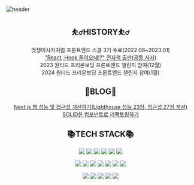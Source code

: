 ![header](https://capsule-render.vercel.app/api?type=waving&color=gradient&customColorList=18&fontColor=ffffff&height=180&section=header&text=Welcome!%20I'm%20KANGPUNGYUN!😄&fontSize=30&animation=twinkling)

<div align=center>

## ⛹️‍♂️HISTORY⛹️‍♂️

멋쟁이사자처럼 프론트엔드 스쿨 3기 수료(2022.08~2023.01)<br />
["React, Hook 들어오네!?" 전자책 출판(공동 저자)](https://ridibooks.com/books/2773000063)<br />
2023 원티드 프리온보딩 프론트엔드 챌린지 참여(12월)<br />
2024 원티드 프리온보딩 프론트엔드 챌린지 참여(1월)

## 📘BLOG📘

[Next.js 웹 성능 및 접근성 개선하기(Lighthouse 성능 23점, 접근성 27점 개선)](https://velog.io/@kangpungyun/리팩토링-Lighthouse로-Next.js-웹-성능-23점-접근성-27점-개선하기)<br />
[SOLID한 컴포넌트로 리팩토링하기](https://velog.io/@kangpungyun/SOLID%ED%95%9C-%EC%BB%B4%ED%8F%AC%EB%84%8C%ED%8A%B8-%EB%A7%8C%EB%93%A4%EA%B8%B0)<br />

## 📚TECH STACK📚

<img src="https://img.shields.io/badge/HTML5-E34F26?style=for-the-badge&logo=HTML5&logoColor=white"> <img src="https://img.shields.io/badge/CSS3-1572B6?style=for-the-badge&logo=CSS3&logoColor=white"> <img src="https://img.shields.io/badge/ES6-F7DF1E?style=for-the-badge&logo=JavaScript&logoColor=white"> <img src="https://img.shields.io/badge/TypeScript-3178C6?style=for-the-badge&logo=TypeScript&logoColor=white"> <img src="https://img.shields.io/badge/PHP-777BB4?style=for-the-badge&logo=PHP&logoColor=white"> <img src="https://img.shields.io/badge/Sass-CC6699?style=for-the-badge&logo=Sass&logoColor=white">

<img src="https://img.shields.io/badge/React-61DAFB?style=for-the-badge&logo=React&logoColor=black"> <img src="https://img.shields.io/badge/next.js-000000?style=for-the-badge&logo=next.js&logoColor=white"> <img src="https://img.shields.io/badge/redux-764ABC?style=for-the-badge&logo=redux&logoColor=white"> <img src="https://img.shields.io/badge/ReactQuery-FF4154?style=for-the-badge&logo=ReactQuery&logoColor=white"> <img src="https://img.shields.io/badge/CodeIgniter-EF4223?style=for-the-badge&logo=CodeIgniter&logoColor=white"> <img src="https://img.shields.io/badge/Tailwind CSS-06B6D4?style=for-the-badge&logo=Tailwind CSS&logoColor=white"> <img src="https://img.shields.io/badge/Bootstrap-7952B3?style=for-the-badge&logo=Bootstrap&logoColor=white">
<br>

<img src="https://img.shields.io/badge/Git-F05032?style=for-the-badge&logo=Git&logoColor=white"> <img src="https://img.shields.io/badge/VisualStudioCode-007ACC?style=for-the-badge&logo=VisualStudioCode&logoColor=white"> <img src="https://img.shields.io/badge/MySQL-4479A1?style=for-the-badge&logo=MySQL&logoColor=white"> <img src="https://img.shields.io/badge/figma-F24E1E?style=for-the-badge&logo=figma&logoColor=white"> <img src="https://img.shields.io/badge/framer-0055FF?style=for-the-badge&logo=framer&logoColor=white">


</div>
